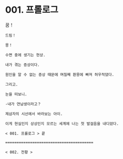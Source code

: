 # 001. 프롤로그

꿈！

	드림！

	몽！

	수면 중에 생기는 현상.

	내가 겪는 증상이다.

	원인을 알 수 없는 증상 때문에 며칠째 환몽에 빠져 허우적댔다.

	그리고.

	눈을 떠보니.

	-내가 연남생이라고？

	제삼자의 시선에서 바라보는 아이.

	이게 현실인지 상상인지 모르는 세계에 나는 첫 발걸음을 내디뎠다.

	< 001. 프롤로그 > 끝

	=======================================

	< 002. 전황 >